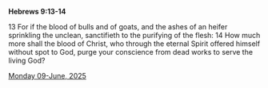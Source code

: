 **Hebrews 9:13-14**

13 For if the blood of bulls and of goats, and the ashes of an heifer sprinkling the unclean, sanctifieth to the purifying of the flesh: 14 How much more shall the blood of Christ, who through the eternal Spirit offered himself without spot to God, purge your conscience from dead works to serve the living God?

[Monday 09-June, 2025](https://getbible.net/kjv/Hebrews/9/13-14)
